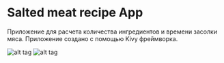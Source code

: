 # Salted meat recipe App
Приложение для расчета количества ингредиентов и времени засолки мяса. Приложение создано с помощью Kivy фреймворка.

![alt tag](https://github.com/AniArim/images/blob/main/recepie/main_1.png)
![alt tag](https://github.com/AniArim/images/blob/main/recepie/main_2.png)
